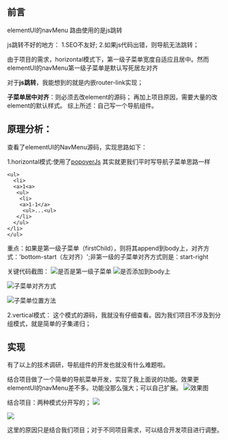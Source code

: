 ## 前言
 elementUI的navMenu 路由使用的是js跳转

js跳转不好的地方：
1.SEO不友好;
2.如果js代码出错，则导航无法跳转；

由于项目的需求，horizontal模式下，第一级子菜单宽度自适应且居中。然而elementUI的navMenu第一级子菜单是默认写死居左对齐

对于**js跳转**，我能想到的就是内嵌router-link实现；

**子菜单居中对齐**：则必须去改element的源码；
再加上项目原因，需要大量的改element的默认样式。
综上所述：自己写一个导航组件。

## 原理分析：
查看了elementUI的NavMenu源码，实现思路如下：

1.horizontal模式:使用了[popoverJs](https://popper.js.org/popper-documentation.html)
其实就更我们平时写导航子菜单思路一样
```
<ul>
  <li>
  <a>1<a>
   <ul>
    <li>
    <a>1-1</a>
     <ul>...<ul>
   </li>
  </ul>
</li>
</ul>
```
重点：如果是第一级子菜单（firstChild），则将其append到body上，对齐方式：'bottom-start（左对齐）';非第一级的子菜单对齐方式则是：start-right

关键代码截图：
![是否是第一级子菜单](https://upload-images.jianshu.io/upload_images/11899053-0d658cd3ccce9945.png?imageMogr2/auto-orient/strip%7CimageView2/2/w/1240)
![是否添加到body上](https://upload-images.jianshu.io/upload_images/11899053-9b9d7e8d71a02d88.png?imageMogr2/auto-orient/strip%7CimageView2/2/w/1240)

![子菜单对齐方式](https://upload-images.jianshu.io/upload_images/11899053-dda1b48b8e38e562.png?imageMogr2/auto-orient/strip%7CimageView2/2/w/1240)

![子菜单位置方法](https://upload-images.jianshu.io/upload_images/11899053-3413c225bfc0a3b1.png?imageMogr2/auto-orient/strip%7CimageView2/2/w/1240)


2.vertical模式：
这个模式的源码，我就没有仔细查看。因为我们项目不涉及到分组模式，就是简单的子集递归；


## 实现

有了以上的技术调研，导航组件的开发也就没有什么难题啦。

结合项目做了一个简单的导航菜单开发，实现了我上面说的功能。效果更elementUI的navMenu差不多。功能没那么强大；可以自己扩展。
![效果图](https://s-10042.f.cdn-static.cn/10042_15625074772522.gif)


结合项目：两种模式分开写的；
![](https://upload-images.jianshu.io/upload_images/11899053-3eb93dbc863e3677.png?imageMogr2/auto-orient/strip%7CimageView2/2/w/1240)

![](https://upload-images.jianshu.io/upload_images/11899053-e7dd6d692f9ec98c.png?imageMogr2/auto-orient/strip%7CimageView2/2/w/1240)

这里的原因只是结合我们项目；对于不同项目需求，可以结合开发项目进行调整。

